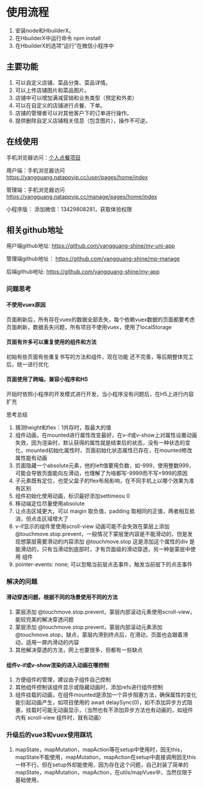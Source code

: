 # 使用流程

1. 安装node和HbuilderX。
2. 在HbuilderX中运行命令 npm install
3. 在HbuilderX的选项“运行”在微信小程序中

## 主要功能

1. 可以自定义店铺、菜品分类、菜品详情。
2. 可以上传店铺图片和菜品图片。
3. 店铺中可以增加满减营销和业务类型（预定和外卖）
4. 可以在自定义的店铺进行点餐、下单。
5. 店铺的管理者可以对其他客户下的订单进行操作。
6. 提供删除自定义店铺相关信息（包含图片），操作不可逆。

## 在线使用

手机浏览器访问：[个人点餐项目](https://yangguang.natappvip.cc/user/pages/home/index)

用户端：手机浏览器访问 https://yangguang.natappvip.cc/user/pages/home/index

管理端：手机浏览器访问 https://yangguang.natappvip.cc/manage/pages/home/index

小程序版： 添加微信：13429808281，获取体验权限

## 相关github地址

用户端github地址: https://github.com/yangguang-shine/my-uni-app

管理端github地址： https://github.com/yangguang-shine/mp-manage

后端github地址: https://github.com/yangguang-shine/my-app


### 问题思考

#### 不使用vuex原因

页面刷新后，所有存在vuex的数据全部丢失，每个依赖vuex数据的页面都要考虑页面刷新，数据丢失问题，所有项目不使用vuex，使用了localStorage

#### 页面有许多可以重复使用的组件和方法

初始有些页面有些重复书写的方法和组件，现在功能 还不完善，等后期整体完工后，统一进行优化

#### 页面使用了跨端，兼容小程序和H5

开始时依照小程序的开发模式进行开发，当小程序没有问题后，在H5上进行内容扩充


思考总结

1. 猜测height和flex：1共存时，取最大的值
2. 组件动画，在mounted进行属性改变最好，在v-if或v-show上对属性设置动画失效，因为渲染时，默认获得的属性就是结束后的状态，没有一种状态的变化，mounted初始化属性时，页面初始化状态属性已存在，在mounted修改属性能有动画
3. 页面隐藏一个absolute元素，他的left值要用负数，如-999，使用整数999，可能会导致页面能向左滑动，也理解了为啥都写-9999而不写+999的原因
4. 子元素既有定位，也受父盒子的flex布局影响，在不同手机上以哪个效果为准有区别
5. 组件初始化使用动画，标识最好添加settimeou 0
6. 移动端定位尽量使用absolute
7. 让点击区域更大，可以 maigin 取负值，padding 取相同的正值，两者相互抵消，但点击区域增大了
8. v-if显示的组件里使用scroll-view 动画可能不会失效在蒙层上添加 @touchmove.stop.prevent，一般情况下蒙层里内容是不能滑动的，但是发现想蒙层需要滑动的内容添加 @touchmove.stop 这是添加这个属性的div 是能滑动的，只有当滑动到底部时，才有页面级的滑动穿透，另一种是蒙层中使用<scroll-view> 组件
9. pointer-events: none; 可以忽略当前层点击事件，触发当前层下的点击事件


### 解决的问题

#### 滑动穿透问题，根据不同的场景使用不同的方法

1. 蒙层添加 @touchmove.stop.prevent，蒙层内部滚动元素使用scroll-view，能较完美的解决穿透问题
2. 蒙层添加 @touchmove.stop.prevent，蒙层内部滚动元素添加 @touchmove.stop，缺点，蒙层内滑到终点后，在滑动，页面也会跟着滑动，适用一屏内滑动的内容
3. 其他解决穿透的方法，网上也要很多，但都有一些缺点

#### 组件v-if或v-show渲染的进入动画在哪控制

1. 方便组件的管理，建议由子组件自己控制
2. 其他组件控制该组件显示或隐藏动画时，添加refs进行组件控制
3. 组件挂载的动画，在组件mounted是添加一个异步阻塞方法，确保属性的变化能引起动画产生，如项目使用的 await delaySync(0)，如不添加异步方式阻塞，挂载时可能无动画显示，（当然也有不添加异步方法也有动画的，如组件内有 scroll-view 组件时，就有动画）

### 升级后的vue3和vuex使用踩坑

1. mapState，mapMutation，mapAction等在setup中使用时，因无this，mapState不能使用，mapMutation，mapAction在setup中直接调用因无this一样不行，但在setup外却能使用，因为存在这个问题，自己封装了简单的mapState，mapMutation，mapAction，在utils/mapVuex中，当然仅限于基础使用，
